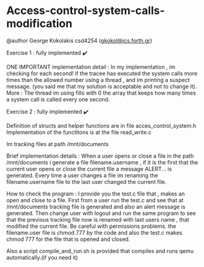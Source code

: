 # Access-control-system-calls-modification
@author George Kokolakis csd4254 (gkokol@ics.forth.gr)


Exercise 1 : fully implemented ✔️

ONE IMPORTANT implementation detail : 
In my implementation , im checking for each second! if the tracee
has executed the system calls more times than the allowed number 
using a thread , and im printing a suspect message.
(you said me that my solution is acceptable and not to change it). 
More : The thread im using fills with 0 the array that keeps how 
many times a system call is called every one second.



Exercise 2 : fully implemented ✔️

Definition of structs and helper functions are in file acces_control_system.h
Implementation of the functitons  is at the file read_write.c

Im tracking files at path /mnt/documents

Brief implementation details : When a user opens or close a file in the path /mnt/documents i generate
a file filename.username , if it is the first that the current user opens or close the current file
a message ALERT... is generated. Every time a user changes a file im renaming the filename.username 
file to the last user changed the current file. 

How to check the program : I provide you the test.c file that , makes an open and close to a file.
First from a user run the test.c and see that at /mnt/documents tracking file is generated and also
an alert message is generated. Then change user with logout and run the same program to see that the 
previous tracking file now is renamed with last users name , that modified the current file.
Be careful with permissions problems. the filename.user file is chmod 777 by the code and also the 
test.c makes chmod 777 for the file that is opened and closed.

Also a script compile_and_run.sh is provided that compiles and runs qemu automatically.(if you need it)


